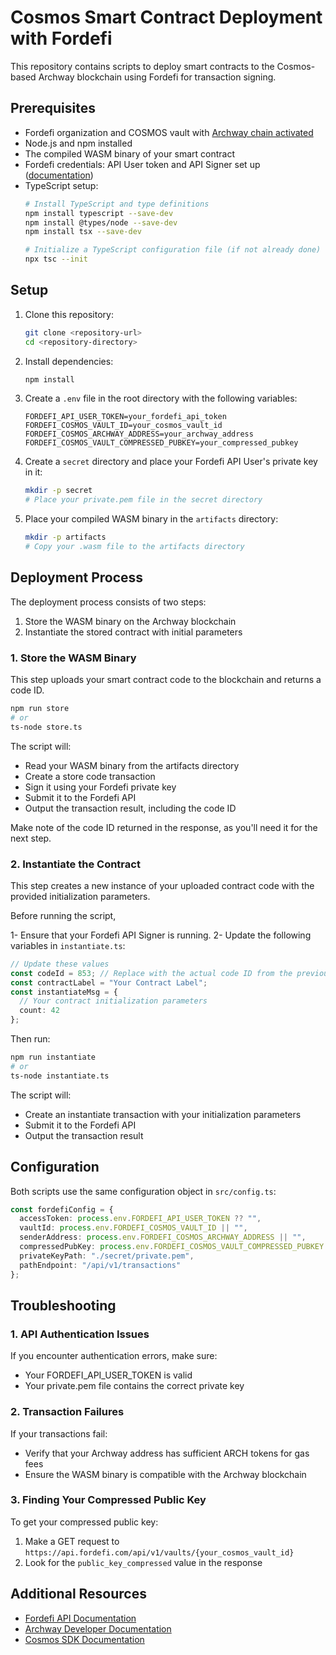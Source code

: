 # Cosmos Smart Contract Deployment with Fordefi

This repository contains scripts to deploy smart contracts to the Cosmos-based Archway blockchain using Fordefi for transaction signing.

## Prerequisites

- Fordefi organization and COSMOS vault with [Archway chain activated](https://docs.fordefi.com/user-guide/manage-chains/customize-chain-visibility)
- Node.js and npm installed
- The compiled WASM binary of your smart contract
- Fordefi credentials: API User token and API Signer set up ([documentation](https://docs.fordefi.com/developers/program-overview))
- TypeScript setup:
  ```bash
  # Install TypeScript and type definitions
  npm install typescript --save-dev
  npm install @types/node --save-dev
  npm install tsx --save-dev
  
  # Initialize a TypeScript configuration file (if not already done)
  npx tsc --init
  ```

## Setup

1. Clone this repository:
   ```bash
   git clone <repository-url>
   cd <repository-directory>
   ```

2. Install dependencies:
   ```bash
   npm install
   ```

3. Create a `.env` file in the root directory with the following variables:
   ```
   FORDEFI_API_USER_TOKEN=your_fordefi_api_token
   FORDEFI_COSMOS_VAULT_ID=your_cosmos_vault_id
   FORDEFI_COSMOS_ARCHWAY_ADDRESS=your_archway_address
   FORDEFI_COSMOS_VAULT_COMPRESSED_PUBKEY=your_compressed_pubkey
   ```

4. Create a `secret` directory and place your Fordefi API User's private key in it:
   ```bash
   mkdir -p secret
   # Place your private.pem file in the secret directory
   ```

5. Place your compiled WASM binary in the `artifacts` directory:
   ```bash
   mkdir -p artifacts
   # Copy your .wasm file to the artifacts directory
   ```

## Deployment Process

The deployment process consists of two steps:

1. Store the WASM binary on the Archway blockchain
2. Instantiate the stored contract with initial parameters

### 1. Store the WASM Binary

This step uploads your smart contract code to the blockchain and returns a code ID.

```bash
npm run store
# or
ts-node store.ts
```

The script will:
- Read your WASM binary from the artifacts directory
- Create a store code transaction
- Sign it using your Fordefi private key
- Submit it to the Fordefi API
- Output the transaction result, including the code ID

Make note of the code ID returned in the response, as you'll need it for the next step.

### 2. Instantiate the Contract

This step creates a new instance of your uploaded contract code with the provided initialization parameters.

Before running the script,

1- Ensure that your Fordefi API Signer is running.
2- Update the following variables in `instantiate.ts`:

```typescript
// Update these values
const codeId = 853; // Replace with the actual code ID from the previous step
const contractLabel = "Your Contract Label";
const instantiateMsg = {
  // Your contract initialization parameters
  count: 42
};
```

Then run:

```bash
npm run instantiate
# or
ts-node instantiate.ts
```

The script will:
- Create an instantiate transaction with your initialization parameters
- Submit it to the Fordefi API
- Output the transaction result

## Configuration

Both scripts use the same configuration object in `src/config.ts`:

```typescript
const fordefiConfig = {
  accessToken: process.env.FORDEFI_API_USER_TOKEN ?? "",
  vaultId: process.env.FORDEFI_COSMOS_VAULT_ID || "",
  senderAddress: process.env.FORDEFI_COSMOS_ARCHWAY_ADDRESS || "",
  compressedPubKey: process.env.FORDEFI_COSMOS_VAULT_COMPRESSED_PUBKEY || "",
  privateKeyPath: "./secret/private.pem",
  pathEndpoint: "/api/v1/transactions"
};
```

## Troubleshooting

### 1. API Authentication Issues

If you encounter authentication errors, make sure:
- Your FORDEFI_API_USER_TOKEN is valid
- Your private.pem file contains the correct private key

### 2. Transaction Failures

If your transactions fail:
- Verify that your Archway address has sufficient ARCH tokens for gas fees
- Ensure the WASM binary is compatible with the Archway blockchain

### 3. Finding Your Compressed Public Key

To get your compressed public key:
1. Make a GET request to `https://api.fordefi.com/api/v1/vaults/{your_cosmos_vault_id}`
2. Look for the `public_key_compressed` value in the response

## Additional Resources

- [Fordefi API Documentation](https://docs.fordefi.com/)
- [Archway Developer Documentation](https://docs.archway.io/)
- [Cosmos SDK Documentation](https://docs.cosmos.network/)